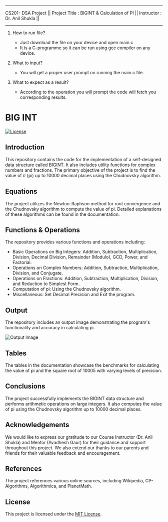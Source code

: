 --------------------------------------------------------------------------------------
CS201- DSA Project ||
Project Title : BIGINT & Calculation of PI || 
Instructor : Dr. Anil Shukla || 

 -------------------------------------------------------------------------------------


1. How to run file?
   * Just download the file on your device and open main.c
   * It is a C-programme so it can be run using gcc compiler on any device.

2. What to input?
   * You will get a proper user prompt on running the main.c file.

3. What to expect as a result?
   * According to the operation you will prompt the code will fetch you corresponding results.

 # BIG INT

[![License](https://img.shields.io/badge/License-MIT-blue.svg)](https://opensource.org/licenses/MIT)

## Introduction
This repository contains the code for the implementation of a self-designed data structure called BIGINT. It also includes utility functions for complex numbers and fractions. The primary objective of the project is to find the value of 𝜋 (pi) up to 10000 decimal places using the Chudnovsky algorithm.

## Equations
The project utilizes the Newton-Raphson method for root convergence and the Chudnovsky algorithm to compute the value of pi. Detailed explanations of these algorithms can be found in the documentation.

## Functions & Operations
The repository provides various functions and operations including:

- Basic Operations on Big Integers: Addition, Subtraction, Multiplication, Division, Decimal Division, Remainder (Modulo), GCD, Power, and Factorial.
- Operations on Complex Numbers: Addition, Subtraction, Multiplication, Division, and Conjugate.
- Operations on Fractions: Addition, Subtraction, Multiplication, Division, and Reduction to Simplest Form.
- Computation of pi: Using the Chudnovsky algorithm.
- Miscellaneous: Set Decimal Precision and Exit the program.

## Output
The repository includes an output image demonstrating the program's functionality and accuracy in calculating pi.

![Output Image](Images/Output.png)

## Tables
The tables in the documentation showcase the benchmarks for calculating the value of pi and the square root of 10005 with varying levels of precision.

## Conclusions
The project successfully implements the BIGINT data structure and performs arithmetic operations on large integers. It also computes the value of pi using the Chudnovsky algorithm up to 10000 decimal places.

## Acknowledgements
We would like to express our gratitude to our Course Instructor (Dr. Anil Shukla) and Mentor (Avadhesh Gaur) for their guidance and support throughout this project. We also extend our thanks to our parents and friends for their valuable feedback and encouragement.

## References
The project references various online sources, including Wikipedia, CP-Algorithms, Algorithmica, and PlanetMath.

## License
This project is licensed under the [MIT License](LICENSE).
